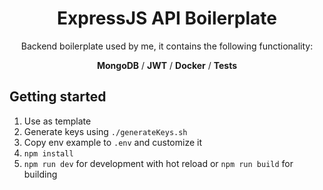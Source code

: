 <div align="center">

# ExpressJS API Boilerplate

Backend boilerplate used by me, it contains the following functionality:

**MongoDB** / **JWT** / **Docker** / **Tests**

</div>

## Getting started

1. Use as template
2. Generate keys using `./generateKeys.sh`
3. Copy env example to `.env` and customize it
4. `npm install`
5. `npm run dev` for development with hot reload or `npm run build` for building
